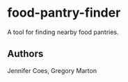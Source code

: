 # food-pantry-finder
A tool for finding nearby food pantries.

## Authors 

Jennifer Coes, Gregory Marton
